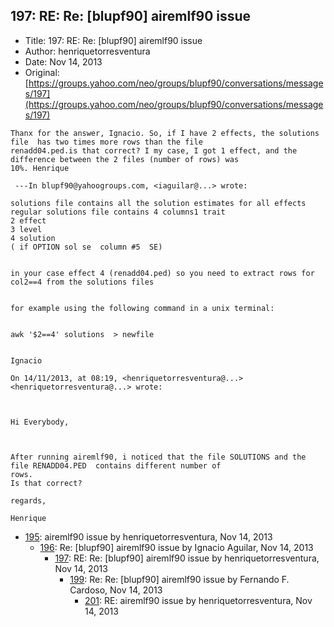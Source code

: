 ## 197: RE: Re: [blupf90] airemlf90 issue

- Title: 197: RE: Re: [blupf90] airemlf90 issue
- Author: henriquetorresventura
- Date: Nov 14, 2013
- Original: [https://groups.yahoo.com/neo/groups/blupf90/conversations/messages/197](https://groups.yahoo.com/neo/groups/blupf90/conversations/messages/197)

```
Thanx for the answer, Ignacio. So, if I have 2 effects, the solutions file  has two times more rows than the file
renadd04.ped.is that correct? I my case, I got 1 effect, and the difference between the 2 files (number of rows) was
10%. Henrique

 ---In blupf90@yahoogroups.com, <iaguilar@...> wrote:

solutions file contains all the solution estimates for all effects
regular solutions file contains 4 columns1 trait
2 effect
3 level
4 solution
( if OPTION sol se  column #5  SE) 


in your case effect 4 (renadd04.ped) so you need to extract rows for col2==4 from the solutions files


for example using the following command in a unix terminal: 


awk '$2==4' solutions  > newfile


Ignacio 

On 14/11/2013, at 08:19, <henriquetorresventura@...> <henriquetorresventura@...> wrote:



Hi Everybody, 

 

After running airemlf90, i noticed that the file SOLUTIONS and the file RENADD04.PED  contains different number of
rows.
Is that correct? 

regards, 

Henrique
```

- [195](0195.md): airemlf90 issue by henriquetorresventura, Nov 14, 2013
    - [196](0196.md): Re: [blupf90] airemlf90 issue by Ignacio Aguilar, Nov 14, 2013
        - [197](0197.md): RE: Re: [blupf90] airemlf90 issue by henriquetorresventura, Nov 14, 2013
            - [199](0199.md): Re: Re: [blupf90] airemlf90 issue by Fernando F. Cardoso, Nov 14, 2013
                - [201](0201.md): RE: airemlf90 issue by henriquetorresventura, Nov 14, 2013
